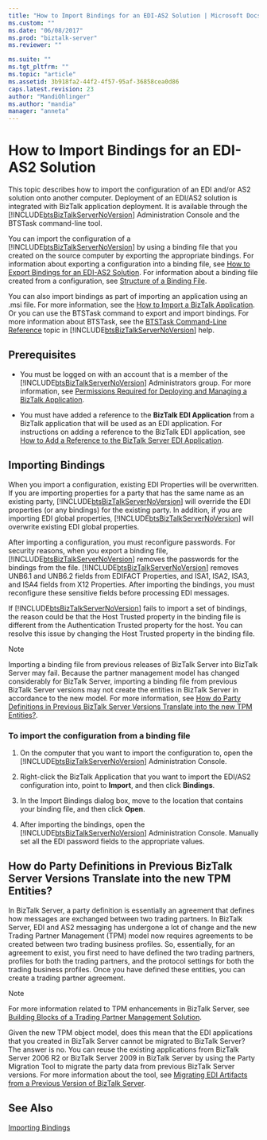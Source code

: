 ```yaml
---
title: "How to Import Bindings for an EDI-AS2 Solution | Microsoft Docs"
ms.custom: ""
ms.date: "06/08/2017"
ms.prod: "biztalk-server"
ms.reviewer: ""

ms.suite: ""
ms.tgt_pltfrm: ""
ms.topic: "article"
ms.assetid: 3b918fa2-44f2-4f57-95af-36858cea0d86
caps.latest.revision: 23
author: "MandiOhlinger"
ms.author: "mandia"
manager: "anneta"
---
```

# How to Import Bindings for an EDI-AS2 Solution
This topic describes how to import the configuration of an EDI and/or AS2 solution onto another computer. Deployment of an EDI/AS2 solution is integrated with BizTalk application deployment. It is available through the [!INCLUDE[btsBizTalkServerNoVersion](../includes/btsbiztalkservernoversion-md.md)] Administration Console and the BTSTask command-line tool.  
  
 You can import the configuration of a [!INCLUDE[btsBizTalkServerNoVersion](../includes/btsbiztalkservernoversion-md.md)] by using a binding file that you created on the source computer by exporting the appropriate bindings. For information about exporting a configuration into a binding file, see [How to Export Bindings for an EDI-AS2 Solution](../core/how-to-export-bindings-for-an-edi-as2-solution.md). For information about a binding file created from a configuration, see [Structure of a Binding File](../core/structure-of-a-binding-file.md).  
  
 You can also import bindings as part of importing an application using an .msi file. For more information, see the [How to Import a BizTalk Application](../core/how-to-import-a-biztalk-application.md). Or you can use the BTSTask command to export and import bindings. For more information about BTSTask, see the [BTSTask Command-Line Reference](../core/btstask-command-line-reference.md) topic in [!INCLUDE[btsBizTalkServerNoVersion](../includes/btsbiztalkservernoversion-md.md)] help.  
  
## Prerequisites  
  
- You must be logged on with an account that is a member of the [!INCLUDE[btsBizTalkServerNoVersion](../includes/btsbiztalkservernoversion-md.md)] Administrators group. For more information, see [Permissions Required for Deploying and Managing a BizTalk Application](../core/permissions-required-for-deploying-and-managing-a-biztalk-application.md).  
  
- You must have added a reference to the **BizTalk EDI Application** from a BizTalk application that will be used as an EDI application. For instructions on adding a reference to the BizTalk EDI application, see [How to Add a Reference to the BizTalk Server EDI Application](http://msdn.microsoft.com/library/7af066fb-372f-4709-b566-c8d6b4a9d782).  
  
## Importing Bindings  
 When you import a configuration, existing EDI Properties will be overwritten. If you are importing properties for a party that has the same name as an existing party, [!INCLUDE[btsBizTalkServerNoVersion](../includes/btsbiztalkservernoversion-md.md)] will override the EDI properties (or any bindings) for the existing party. In addition, if you are importing EDI global properties, [!INCLUDE[btsBizTalkServerNoVersion](../includes/btsbiztalkservernoversion-md.md)] will overwrite existing EDI global properties.  
  
 After importing a configuration, you must reconfigure passwords. For security reasons, when you export a binding file, [!INCLUDE[btsBizTalkServerNoVersion](../includes/btsbiztalkservernoversion-md.md)] removes the passwords for the bindings from the file. [!INCLUDE[btsBizTalkServerNoVersion](../includes/btsbiztalkservernoversion-md.md)] removes UNB6.1 and UNB6.2 fields from EDIFACT Properties, and ISA1, ISA2, ISA3, and ISA4 fields from X12 Properties. After importing the bindings, you must reconfigure these sensitive fields before processing EDI messages.  
  
 If [!INCLUDE[btsBizTalkServerNoVersion](../includes/btsbiztalkservernoversion-md.md)] fails to import a set of bindings, the reason could be that the Host Trusted property in the binding file is different from the Authentication Trusted property for the host. You can resolve this issue by changing the Host Trusted property in the binding file.  
  
> [!NOTE]
>  Importing a binding file from previous releases of BizTalk Server into BizTalk Server may fail. Because the partner management model has changed considerably for BizTalk Server, importing a binding file from previous BizTalk Server versions may not create the entities in BizTalk Server in accordance to the new model. For more information, see [How do Party Definitions in Previous BizTalk Server Versions Translate into the new TPM Entities?](../core/how-to-import-bindings-for-an-edi-as2-solution.md#BKMK_Party).  
  
### To import the configuration from a binding file  
  
1. On the computer that you want to import the configuration to, open the [!INCLUDE[btsBizTalkServerNoVersion](../includes/btsbiztalkservernoversion-md.md)] Administration Console.  
  
2. Right-click the BizTalk Application that you want to import the EDI/AS2 configuration into, point to **Import**, and then click **Bindings**.  
  
3. In the Import Bindings dialog box, move to the location that contains your binding file, and then click **Open**.  
  
4. After importing the bindings, open the [!INCLUDE[btsBizTalkServerNoVersion](../includes/btsbiztalkservernoversion-md.md)] Administration Console. Manually set all the EDI password fields to the appropriate values.  
  
##  <a name="BKMK_Party"></a> How do Party Definitions in Previous BizTalk Server Versions Translate into the new TPM Entities?  
 In BizTalk Server, a party definition is essentially an agreement that defines how messages are exchanged between two trading partners. In BizTalk Server, EDI and AS2 messaging has undergone a lot of change and the new Trading Partner Management (TPM) model now requires agreements to be created between two trading business profiles. So, essentially, for an agreement to exist, you first need to have defined the two trading partners, profiles for both the trading partners, and the protocol settings for both the trading business profiles. Once you have defined these entities, you can create a trading partner agreement.  
  
> [!NOTE]
>  For more information related to TPM enhancements in BizTalk Server, see [Building Blocks of a Trading Partner Management Solution](../core/building-blocks-of-a-trading-partner-management-solution.md).  
  
 Given the new TPM object model, does this mean that the EDI applications that you created in BizTalk Server cannot be migrated to BizTalk Server? The answer is no. You can reuse the existing applications from BizTalk Server 2006 R2 or BizTalk Server 2009 in BizTalk Server by using the Party Migration Tool to migrate the party data from previous BizTalk Server versions. For more information about the tool, see [Migrating EDI Artifacts from a Previous Version of BizTalk Server](http://msdn.microsoft.com/library/b956a97e-03d0-47ea-a2ce-c07a339c0f2c).  
  
## See Also  
 [Importing Bindings](../core/importing-bindings2.md)